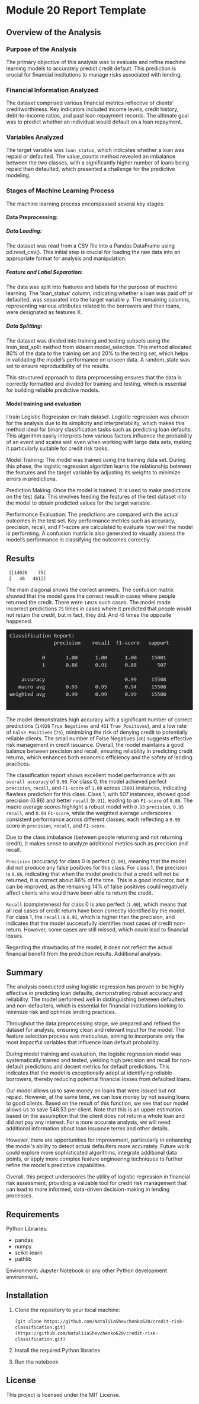 # Module 20 Report Template

## Overview of the Analysis

### Purpose of the Analysis

The primary objective of this analysis was to evaluate and refine machine learning models to accurately predict credit default. This prediction is crucial for financial institutions to manage risks associated with lending.

### Financial Information Analyzed

The dataset comprised various financial metrics reflective of clients' creditworthiness. Key indicators included income levels, credit history, debt-to-income ratios, and past loan repayment records. The ultimate goal was to predict whether an individual would default on a loan repayment.

### Variables Analyzed

The target variable was `loan_status`, which indicates whether a loan was repaid or defaulted. The value_counts method revealed an imbalance between the two classes, with a significantly higher number of loans being repaid than defaulted, which presented a challenge for the predictive modeling.

### Stages of Machine Learning Process

The machine learning process encompassed several key stages:

#### Data Preprocessing: 

##### Data Loading:

The dataset was read from a CSV file into a Pandas DataFrame using pd.read_csv(). This initial step is crucial for loading the raw data into an appropriate format for analysis and manipulation.

##### Feature and Label Separation:
The data was split into features and labels for the purpose of machine learning. The 'loan_status' column, indicating whether a loan was paid off or defaulted, was separated into the target variable y. The remaining columns, representing various attributes related to the borrowers and their loans, were designated as features X.

##### Data Splitting:
The dataset was divided into training and testing subsets using the train_test_split method from sklearn.model_selection. This method allocated 80% of the data to the training set and 20% to the testing set, which helps in validating the model’s performance on unseen data. A random_state was set to ensure reproducibility of the results.

This structured approach to data preprocessing ensures that the data is correctly formatted and divided for training and testing, which is essential for building reliable predictive models.

#### Model training and evaluation

I train Logistic Regression on train dataset. Logistic regression was chosen for the analysis due to its simplicity and interpretability, which makes this method ideal for binary classification tasks such as predicting loan defaults. This algorithm easily interprets how various factors influence the probability of an event and scales well even when working with large data sets, making it particularly suitable for credit risk tasks.

Model Training:
The model was trained using the training data set. During this phase, the logistic regression algorithm learns the relationship between the features and the target variable by adjusting its weights to minimize errors in predictions.

Prediction Making:
Once the model is trained, it is used to make predictions on the test data. This involves feeding the features of the test dataset into the model to obtain predicted values for the target variable.

Performance Evaluation:
The predictions are compared with the actual outcomes in the test set. Key performance metrics such as accuracy, precision, recall, and F1-score are calculated to evaluate how well the model is performing. A confusion matrix is also generated to visually assess the model’s performance in classifying the outcomes correctly.

## Results

```Confusion Matrix:
 [[14926    75]
 [   46   461]]
``` 

The main diagonal shows the correct answers. The confusion matrix showed that the model gave the correct result in cases where people returned the credit. There were `14926` such cases. The model made incorrect predictions `75` times in cases where it predicted that people would not return the credit, but in fact, they did. And `45` times the opposite happened. 

![Classification report](Image/Report.png)

The model demonstrates high accuracy with a significant number of correct predictions (`14926` `True Negatives` and `461` `True Positives`), and a low rate of `False Positives` (`75`), minimizing the risk of denying credit to potentially reliable clients. The small number of False Negatives (`46`) suggests effective risk management in credit issuance. Overall, the model maintains a good balance between precision and recall, ensuring reliability in predicting credit returns, which enhances both economic efficiency and the safety of lending practices. 

The classification report shows excellent model performance with an `overall accuracy` of `0.99`. For class 0, the model achieved perfect `precision`, `recall`, and `F1-score` of `1.00` across `15001` instances, indicating flawless prediction for this class. Class 1, with 507 instances, showed good precision (0.86) and better `recall` (`0.91`), leading to an `F1-score` of `0.88`. The macro average scores highlight a robust model with `0.93` `precision`, `0.95` `recall`, and `0.94` `F1-score`, while the weighted average underscores consistent performance across different classes, each reflecting a `0.99` score in `precision`, `recall`, and `F1-score`.

Due to the class imbalance (between people returning and not returning credit), it makes sense to analyze additional metrics such as precision and recall. 

`Precision` (accuracy) for class 0 is perfect (`1.00`), meaning that the model did not produce any false positives for this class. For class 1, the precision is `0.86`, indicating that when the model predicts that a credit will not be returned, it is correct about 86% of the time. This is a good indicator, but it can be improved, as the remaining 14% of false positives could negatively affect clients who would have been able to return the credit.

`Recall` (completeness) for class 0 is also perfect (`1.00`), which means that all real cases of credit return have been correctly identified by the model. For class 1, the `recall` is `0.91`, which is higher than the precision, and indicates that the model successfully identifies most cases of credit non-return. However, some cases are still missed, which could lead to financial losses.

Regarding the drawbacks of the model, it does not reflect the actual financial benefit from the prediction results. Additional analysis:

## Summary

The analysis conducted using logistic regression has proven to be highly effective in predicting loan defaults, demonstrating robust accuracy and reliability. The model performed well in distinguishing between defaulters and non-defaulters, which is essential for financial institutions looking to minimize risk and optimize lending practices.

Throughout the data preprocessing stage, we prepared and refined the dataset for analysis, ensuring clean and relevant input for the model. The feature selection process was meticulous, aiming to incorporate only the most impactful variables that influence loan default probability.

During model training and evaluation, the logistic regression model was systematically trained and tested, yielding high precision and recall for non-default predictions and decent metrics for default predictions. This indicates that the model is exceptionally adept at identifying reliable borrowers, thereby reducing potential financial losses from defaulted loans.

Our model allows us to save money on loans that were issued but not repaid. However, at the same time, we can lose money by not issuing loans to good clients. Based on the result of this function, we see that our model allows us to save 548.53 per client. Note that this is an upper estimation based on the assumption that the client does not return a whole loan and did not pay any interest. For a more accurate analysis, we will need additional information about loan issuance terms and other details.

However, there are opportunities for improvement, particularly in enhancing the model's ability to detect actual defaulters more accurately. Future work could explore more sophisticated algorithms, integrate additional data points, or apply more complex feature engineering techniques to further refine the model’s predictive capabilities.

Overall, this project underscores the utility of logistic regression in financial risk assessment, providing a valuable tool for credit risk management that can lead to more informed, data-driven decision-making in lending processes. 


## Requirements
Python Libraries:
- pandas
- numpy
- scikit-learn
- pathlib

Environment:
Jupyter Notebook or any other Python development environment.

## Installation
1. Clone the repository to your local machine:

   ```
   [git clone https://github.com/NataliiaShevchenko620/credit-risk-classification.git](https://github.com/NataliiaShevchenko620/credit-risk-classification.git)
   ```

2. Install the required Python libraries
3. Run the notebook

## License

This project is licensed under the MIT License.